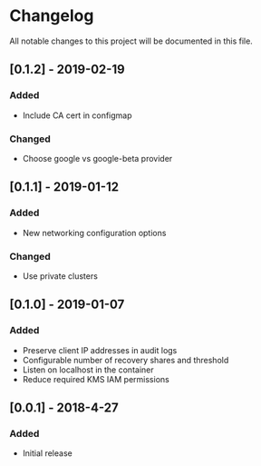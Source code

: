 # Changelog

All notable changes to this project will be documented in this file.

## [0.1.2] - 2019-02-19
### Added
- Include CA cert in configmap

### Changed
- Choose google vs google-beta provider

## [0.1.1] - 2019-01-12

### Added
- New networking configuration options

### Changed
- Use private clusters


## [0.1.0] - 2019-01-07

### Added
- Preserve client IP addresses in audit logs
- Configurable number of recovery shares and threshold
- Listen on localhost in the container
- Reduce required KMS IAM permissions


## [0.0.1] - 2018-4-27

### Added
- Initial release
